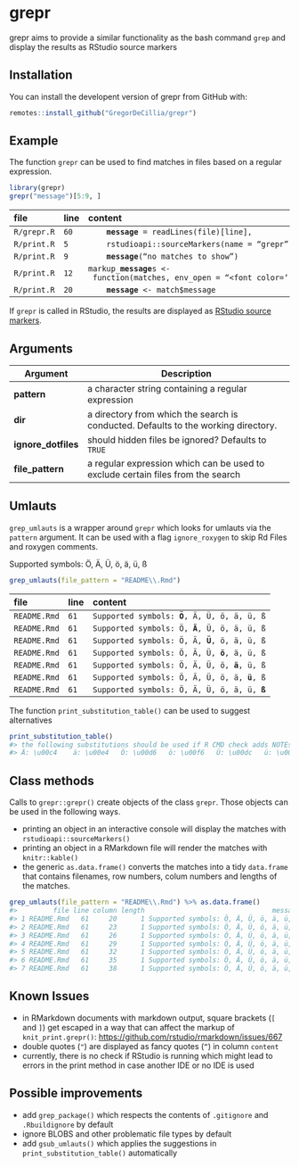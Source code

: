 
<!-- README.md is generated from README.Rmd. Please edit that file -->

# grepr

<!-- badges: start -->

<!-- badges: end -->

grepr aims to provide a similar functionality as the bash command `grep`
and display the results as RStudio source markers

## Installation

You can install the developent version of grepr from GitHub with:

``` r
remotes::install_github("GregorDeCillia/grepr")
```

## Example

The function `grepr` can be used to find matches in files based on a
regular expression.

``` r
library(grepr)
grepr("message")[5:9, ]
```

| file                   | line            | content                                                                                     |
| :--------------------- | :-------------- | :------------------------------------------------------------------------------------------ |
| <code>R/grepr.R</code> | <code>60</code> | <code>    **message** = readLines(file)\[line\],</code>                                     |
| <code>R/print.R</code> | <code>5</code>  | <code>    rstudioapi::sourceMarkers(name = “grepr”, markup\_**message**s(x),</code>         |
| <code>R/print.R</code> | <code>9</code>  | <code>    **message**(“no matches to show”)</code>                                          |
| <code>R/print.R</code> | <code>12</code> | <code>markup\_**message**s \<- function(matches, env\_open = “\<font color=‘red’\>”,</code> |
| <code>R/print.R</code> | <code>20</code> | <code>    **message** \<- match$message</code>                                              |

If `grepr` is called in RStudio, the results are displayed as [RStudio
source
markers](https://rstudio.github.io/rstudioapi/reference/sourceMarkers.html).

## Arguments

| Argument             | Description                                                                        |
| -------------------- | ---------------------------------------------------------------------------------- |
| **pattern**          | a character string containing a regular expression                                 |
| **dir**              | a directory from which the search is conducted. Defaults to the working directory. |
| **ignore\_dotfiles** | should hidden files be ignored? Defaults to `TRUE`                                 |
| **file\_pattern**    | a regular expression which can be used to exclude certain files from the search    |

## Umlauts

`grep_umlauts` is a wrapper around `grepr` which looks for umlauts via
the `pattern` argument. It can be used with a flag `ignore_roxygen` to
skip Rd Files and roxygen comments.

Supported symbols: Ö, Ä, Ü, ö, ä, ü,
ß

``` r
grep_umlauts(file_pattern = "README\\.Rmd")
```

| file                    | line            | content                                                 |
| :---------------------- | :-------------- | :------------------------------------------------------ |
| <code>README.Rmd</code> | <code>61</code> | <code>Supported symbols: **Ö**, Ä, Ü, ö, ä, ü, ß</code> |
| <code>README.Rmd</code> | <code>61</code> | <code>Supported symbols: Ö, **Ä**, Ü, ö, ä, ü, ß</code> |
| <code>README.Rmd</code> | <code>61</code> | <code>Supported symbols: Ö, Ä, **Ü**, ö, ä, ü, ß</code> |
| <code>README.Rmd</code> | <code>61</code> | <code>Supported symbols: Ö, Ä, Ü, **ö**, ä, ü, ß</code> |
| <code>README.Rmd</code> | <code>61</code> | <code>Supported symbols: Ö, Ä, Ü, ö, **ä**, ü, ß</code> |
| <code>README.Rmd</code> | <code>61</code> | <code>Supported symbols: Ö, Ä, Ü, ö, ä, **ü**, ß</code> |
| <code>README.Rmd</code> | <code>61</code> | <code>Supported symbols: Ö, Ä, Ü, ö, ä, ü, **ß**</code> |

The function `print_substitution_table()` can be used to suggest
alternatives

``` r
print_substitution_table()
#> the following substitutions should be used if R CMD check adds NOTEs because of umlauts
#> Ä: \u00c4    ä: \u00e4   Ö: \u00d6   ö: \u00f6   Ü: \u00dc   ü: \u00fc   ß: \u00df   
```

## Class methods

Calls to `grepr::grepr()` create objects of the class `grepr`. Those
objects can be used in the following ways.

  - printing an object in an interactive console will display the
    matches with `rstudioapi::sourceMarkers()`
  - printing an object in a RMarkdown file will render the matches with
    `knitr::kable()`
  - the generic `as.data.frame()` converts the matches into a tidy
    `data.frame` that contains filenames, row numbers, colum numbers and
    lengths of the matches.

<!-- end list -->

``` r
grep_umlauts(file_pattern = "README\\.Rmd") %>% as.data.frame()
#>         file line column length                                message
#> 1 README.Rmd   61     20      1 Supported symbols: Ö, Ä, Ü, ö, ä, ü, ß
#> 2 README.Rmd   61     23      1 Supported symbols: Ö, Ä, Ü, ö, ä, ü, ß
#> 3 README.Rmd   61     26      1 Supported symbols: Ö, Ä, Ü, ö, ä, ü, ß
#> 4 README.Rmd   61     29      1 Supported symbols: Ö, Ä, Ü, ö, ä, ü, ß
#> 5 README.Rmd   61     32      1 Supported symbols: Ö, Ä, Ü, ö, ä, ü, ß
#> 6 README.Rmd   61     35      1 Supported symbols: Ö, Ä, Ü, ö, ä, ü, ß
#> 7 README.Rmd   61     38      1 Supported symbols: Ö, Ä, Ü, ö, ä, ü, ß
```

## Known Issues

  - in RMarkdown documents with markdown output, square brackets (`[`
    and `]`) get escaped in a way that can affect the markup of
    `knit_print.grepr()`:
    <https://github.com/rstudio/rmarkdown/issues/667>
  - double quotes (`"`) are displayed as fancy quotes (<code>“</code>)
    in column `content`
  - currently, there is no check if RStudio is running which might lead
    to errors in the print method in case another IDE or no IDE is used

## Possible improvements

  - add `grep_package()` which respects the contents of `.gitignore` and
    `.Rbuildignore` by default
  - ignore BLOBS and other problematic file types by default
  - add `gsub_umlauts()` which applies the suggestions in
    `print_substitution_table()` automatically
